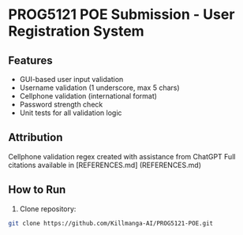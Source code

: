 # PROG5121 POE Submission - User Registration System


## Features
- GUI-based user input validation
- Username validation (1 underscore, max 5 chars)
- Cellphone validation (international format)
- Password strength check
- Unit tests for all validation logic

## Attribution
Cellphone validation regex created with assistance from ChatGPT
Full citations available in [REFERENCES.md] (REFERENCES.md)

## How to Run
1. Clone repository:
```bash
git clone https://github.com/Killmanga-AI/PROG5121-POE.git

